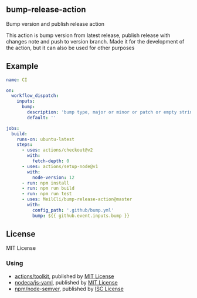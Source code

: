 ## bump-release-action
Bump version and publish release action

This action is bump version from latest release, publish release with changes note and push to version branch. Made it for the development of the action, but it can also be used for other purposes

## Example
```yaml
name: CI

on:
  workflow_dispatch:
    inputs:
      bump:
        description: 'bump type, major or minor or patch or empty string'
        default: ''

jobs:
  build:
    runs-on: ubuntu-latest
    steps:
      - uses: actions/checkout@v2
        with:
          fetch-depth: 0
      - uses: actions/setup-node@v1
        with:
          node-version: 12
      - run: npm install
      - run: npm run build
      - run: npm run test
      - uses: MeilCli/bump-release-action@master
        with:
          config_path: '.github/bump.yml'
          bump: ${{ github.event.inputs.bump }}
```

## License
MIT License

### Using
- [actions/toolkit](https://github.com/actions/toolkit), published by [MIT License](https://github.com/actions/toolkit/blob/master/LICENSE.md)
- [nodeca/js-yaml](https://github.com/nodeca/js-yaml), published by [MIT License](https://github.com/nodeca/js-yaml/blob/master/LICENSE)
- [npm/node-semver](https://github.com/npm/node-semver), published by [ISC License](https://github.com/npm/node-semver/blob/master/LICENSE)